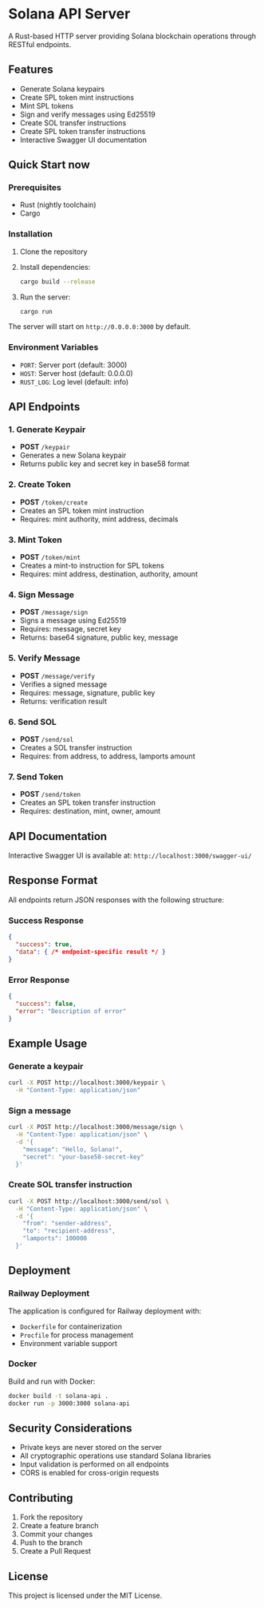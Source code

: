# Solana API Server

A Rust-based HTTP server providing Solana blockchain operations through RESTful endpoints.

## Features

- Generate Solana keypairs
- Create SPL token mint instructions
- Mint SPL tokens
- Sign and verify messages using Ed25519
- Create SOL transfer instructions
- Create SPL token transfer instructions
- Interactive Swagger UI documentation

## Quick Start now

### Prerequisites

- Rust (nightly toolchain)
- Cargo

### Installation

1. Clone the repository
2. Install dependencies:
   ```bash
   cargo build --release
   ```

3. Run the server:
   ```bash
   cargo run
   ```

The server will start on `http://0.0.0.0:3000` by default.

### Environment Variables

- `PORT`: Server port (default: 3000)
- `HOST`: Server host (default: 0.0.0.0)
- `RUST_LOG`: Log level (default: info)

## API Endpoints

### 1. Generate Keypair
- **POST** `/keypair`
- Generates a new Solana keypair
- Returns public key and secret key in base58 format

### 2. Create Token
- **POST** `/token/create`
- Creates an SPL token mint instruction
- Requires: mint authority, mint address, decimals

### 3. Mint Token
- **POST** `/token/mint`
- Creates a mint-to instruction for SPL tokens
- Requires: mint address, destination, authority, amount

### 4. Sign Message
- **POST** `/message/sign`
- Signs a message using Ed25519
- Requires: message, secret key
- Returns: base64 signature, public key, message

### 5. Verify Message
- **POST** `/message/verify`
- Verifies a signed message
- Requires: message, signature, public key
- Returns: verification result

### 6. Send SOL
- **POST** `/send/sol`
- Creates a SOL transfer instruction
- Requires: from address, to address, lamports amount

### 7. Send Token
- **POST** `/send/token`
- Creates an SPL token transfer instruction
- Requires: destination, mint, owner, amount

## API Documentation

Interactive Swagger UI is available at: `http://localhost:3000/swagger-ui/`

## Response Format

All endpoints return JSON responses with the following structure:

### Success Response
```json
{
  "success": true,
  "data": { /* endpoint-specific result */ }
}
```

### Error Response
```json
{
  "success": false,
  "error": "Description of error"
}
```

## Example Usage

### Generate a keypair
```bash
curl -X POST http://localhost:3000/keypair \
  -H "Content-Type: application/json"
```

### Sign a message
```bash
curl -X POST http://localhost:3000/message/sign \
  -H "Content-Type: application/json" \
  -d '{
    "message": "Hello, Solana!",
    "secret": "your-base58-secret-key"
  }'
```

### Create SOL transfer instruction
```bash
curl -X POST http://localhost:3000/send/sol \
  -H "Content-Type: application/json" \
  -d '{
    "from": "sender-address",
    "to": "recipient-address",
    "lamports": 100000
  }'
```

## Deployment

### Railway Deployment

The application is configured for Railway deployment with:
- `Dockerfile` for containerization
- `Procfile` for process management
- Environment variable support

### Docker

Build and run with Docker:
```bash
docker build -t solana-api .
docker run -p 3000:3000 solana-api
```

## Security Considerations

- Private keys are never stored on the server
- All cryptographic operations use standard Solana libraries
- Input validation is performed on all endpoints
- CORS is enabled for cross-origin requests

## Contributing

1. Fork the repository
2. Create a feature branch
3. Commit your changes
4. Push to the branch
5. Create a Pull Request

## License

This project is licensed under the MIT License. 